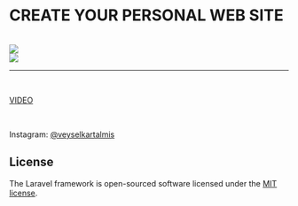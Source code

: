 <h1>CREATE YOUR PERSONAL WEB SITE</h1>
<br>
<img src="profiles.png">
<br>
<img src="addProfile.png">
<hr>
<br>
<p>
<a href="https://www.youtube.com/watch?v=JVKHBnAU24A">VIDEO</a>
</p>
<br>
<p>
Instagram: <a href="https://www.instagram.com/veyselkartalmis/">@veyselkartalmis</a>
</p>

## License

The Laravel framework is open-sourced software licensed under the [MIT license](https://opensource.org/licenses/MIT).
